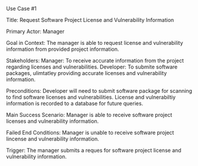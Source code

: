 Use Case #1

Title: Request Software Project License and Vulnerability Information

Primary Actor: Manager

Goal in Context: The manager is able to request license and vulnerability information from provided project information. 

Stakeholders: 
  Manager: To receive accurate information from the project regarding licenses and vulnerabilities.
  Developer: To submite software packages, ulimtatley providing accurate licenses and vulnerability information. 
  
Preconditions:
  Developer will need to submit software package for scanning to find software licenses and vulnerabilities.
  License and vulnerabiltiy information is recorded to a database for future queries. 
  
Main Success Scenario: Manager is able to receive software project licenses and vulnerability information.

Failed End Conditions: Manager is unable to receive software project lincense and vulnerability information.

Trigger: The manager submits a reques for software project license and vulnerability information. 
